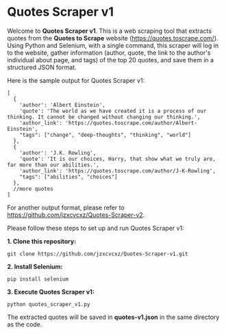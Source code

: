 # Quotes Scraper v1
Welcome to **Quotes Scraper v1**. This is a web scraping tool that extracts quotes from the **Quotes to Scrape** website (https://quotes.toscrape.com/). Using Python and Selenium, with a single command, this scraper will log in to the website, gather information (author, quote, the link to the author's individual about page, and tags) of the top 20 quotes, and save them in a structured JSON format.

Here is the sample output for Quotes Scraper v1:
```
[
  {
    'author': 'Albert Einstein',
    'quote': 'The world as we have created it is a process of our thinking. It cannot be changed without changing our thinking.',
    'author_link': 'https://quotes.toscrape.com/author/Albert-Einstein',
    "tags": ["change", "deep-thoughts", "thinking", "world"]
  },
  {
    'author': 'J.K. Rowling',
    'quote': 'It is our choices, Harry, that show what we truly are, far more than our abilities.',
    'author_link': 'https://quotes.toscrape.com/author/J-K-Rowling',
    "tags": ["abilities", "choices"]
  },
  //more quotes
]
```
For another output format, please refer to https://github.com/jzxcvcxz/Quotes-Scraper-v2.

Please follow these steps to set up and run Quotes Scraper v1:

**1. Clone this repository:**
```
git clone https://github.com/jzxcvcxz/Quotes-Scraper-v1.git
```

**2. Install Selenium:**
```
pip install selenium
```

**3. Execute Quotes Scraper v1:**
```
python quotes_scraper_v1.py
```
The extracted quotes will be saved in **quotes-v1.json** in the same directory as the code.
